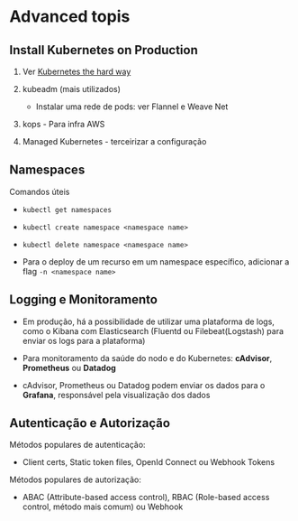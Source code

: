 # Advanced topis

## Install Kubernetes on Production

1. Ver [Kubernetes the hard way](https://github.com/kelseyhightower/kubernetes-the-hard-way)

2. kubeadm (mais utilizados)

    - Instalar uma rede de pods: ver Flannel e Weave Net

4. kops - Para infra AWS 

5. Managed Kubernetes - terceirizar a configuração

## Namespaces

Comandos úteis

- `kubectl get namespaces`

- `kubectl create namespace <namespace name>`

- `kubectl delete namespace <namespace name>`

- Para o deploy de um recurso em um namespace específico, adicionar a flag `-n <namespace name>`

## Logging e Monitoramento

- Em produção, há a possibilidade de utilizar uma plataforma de logs, como o Kibana com Elasticsearch (Fluentd ou Filebeat(Logstash) para enviar os logs para a plataforma)

- Para monitoramento da saúde do nodo e do Kubernetes: **cAdvisor**, **Prometheus** ou **Datadog**

- cAdvisor, Prometheus ou Datadog podem enviar os dados para o **Grafana**, responsável pela visualização dos dados

## Autenticação e Autorização

Métodos populares de autenticação:

- Client certs, Static token files, OpenId Connect ou Webhook Tokens

Métodos populares de autorização:

- ABAC (Attribute-based access control), RBAC (Role-based access control, método mais comum) ou Webhook

